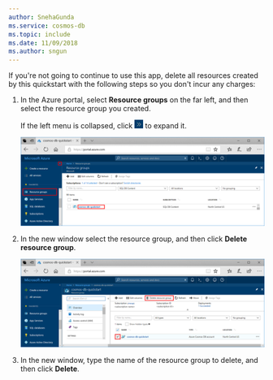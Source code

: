 ```yaml
---
author: SnehaGunda
ms.service: cosmos-db
ms.topic: include
ms.date: 11/09/2018
ms.author: sngun
---
```

If you're not going to continue to use this app, delete all resources created by this quickstart with the following steps so you don't incur any charges:

1. In the Azure portal, select **Resource groups** on the far left, and then select the resource group you created.  

    If the left menu is collapsed, click ![Expand button](./media/cosmos-db-delete-resource-group/expand.png) to expand it.

   ![Metrics in the Azure portal](./media/cosmos-db-delete-resource-group/delete-resources-select.png)

2. In the new window select the resource group, and then click **Delete resource group**.

   ![Metrics in the Azure portal](./media/cosmos-db-delete-resource-group/delete-resources.png)   

3. In the new window, type the name of the resource group to delete, and then click **Delete**.

